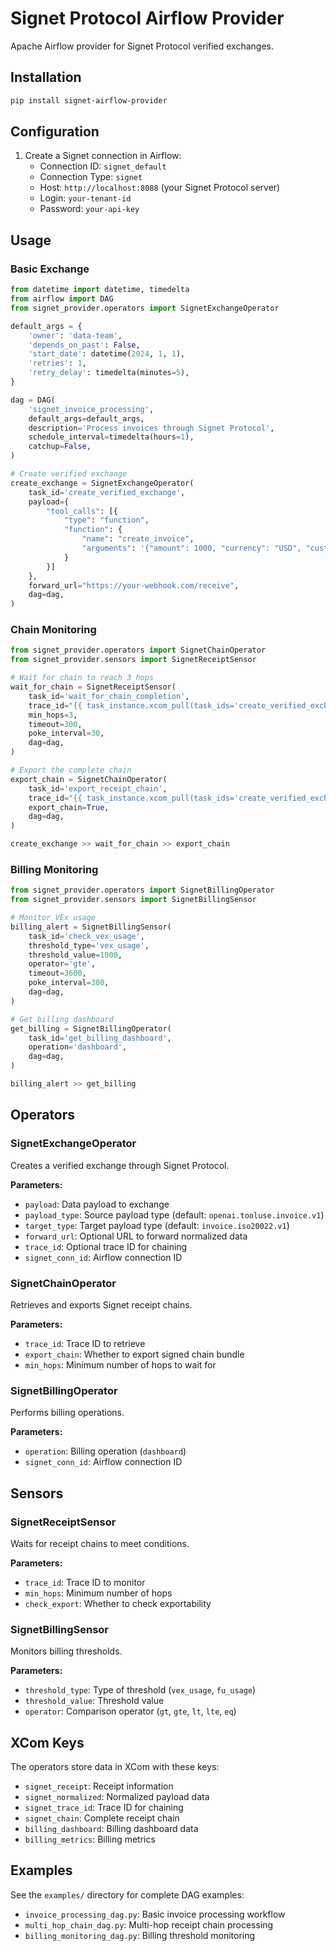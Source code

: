 # Signet Protocol Airflow Provider

Apache Airflow provider for Signet Protocol verified exchanges.

## Installation

```bash
pip install signet-airflow-provider
```

## Configuration

1. Create a Signet connection in Airflow:
   - Connection ID: `signet_default`
   - Connection Type: `signet`
   - Host: `http://localhost:8088` (your Signet Protocol server)
   - Login: `your-tenant-id`
   - Password: `your-api-key`

## Usage

### Basic Exchange

```python
from datetime import datetime, timedelta
from airflow import DAG
from signet_provider.operators import SignetExchangeOperator

default_args = {
    'owner': 'data-team',
    'depends_on_past': False,
    'start_date': datetime(2024, 1, 1),
    'retries': 1,
    'retry_delay': timedelta(minutes=5),
}

dag = DAG(
    'signet_invoice_processing',
    default_args=default_args,
    description='Process invoices through Signet Protocol',
    schedule_interval=timedelta(hours=1),
    catchup=False,
)

# Create verified exchange
create_exchange = SignetExchangeOperator(
    task_id='create_verified_exchange',
    payload={
        "tool_calls": [{
            "type": "function",
            "function": {
                "name": "create_invoice",
                "arguments": '{"amount": 1000, "currency": "USD", "customer": "Acme Corp"}'
            }
        }]
    },
    forward_url="https://your-webhook.com/receive",
    dag=dag,
)
```

### Chain Monitoring

```python
from signet_provider.operators import SignetChainOperator
from signet_provider.sensors import SignetReceiptSensor

# Wait for chain to reach 3 hops
wait_for_chain = SignetReceiptSensor(
    task_id='wait_for_chain_completion',
    trace_id="{{ task_instance.xcom_pull(task_ids='create_verified_exchange', key='signet_trace_id') }}",
    min_hops=3,
    timeout=300,
    poke_interval=30,
    dag=dag,
)

# Export the complete chain
export_chain = SignetChainOperator(
    task_id='export_receipt_chain',
    trace_id="{{ task_instance.xcom_pull(task_ids='create_verified_exchange', key='signet_trace_id') }}",
    export_chain=True,
    dag=dag,
)

create_exchange >> wait_for_chain >> export_chain
```

### Billing Monitoring

```python
from signet_provider.operators import SignetBillingOperator
from signet_provider.sensors import SignetBillingSensor

# Monitor VEx usage
billing_alert = SignetBillingSensor(
    task_id='check_vex_usage',
    threshold_type='vex_usage',
    threshold_value=1000,
    operator='gte',
    timeout=3600,
    poke_interval=300,
    dag=dag,
)

# Get billing dashboard
get_billing = SignetBillingOperator(
    task_id='get_billing_dashboard',
    operation='dashboard',
    dag=dag,
)

billing_alert >> get_billing
```

## Operators

### SignetExchangeOperator

Creates a verified exchange through Signet Protocol.

**Parameters:**
- `payload`: Data payload to exchange
- `payload_type`: Source payload type (default: `openai.tooluse.invoice.v1`)
- `target_type`: Target payload type (default: `invoice.iso20022.v1`)
- `forward_url`: Optional URL to forward normalized data
- `trace_id`: Optional trace ID for chaining
- `signet_conn_id`: Airflow connection ID

### SignetChainOperator

Retrieves and exports Signet receipt chains.

**Parameters:**
- `trace_id`: Trace ID to retrieve
- `export_chain`: Whether to export signed chain bundle
- `min_hops`: Minimum number of hops to wait for

### SignetBillingOperator

Performs billing operations.

**Parameters:**
- `operation`: Billing operation (`dashboard`)
- `signet_conn_id`: Airflow connection ID

## Sensors

### SignetReceiptSensor

Waits for receipt chains to meet conditions.

**Parameters:**
- `trace_id`: Trace ID to monitor
- `min_hops`: Minimum number of hops
- `check_export`: Whether to check exportability

### SignetBillingSensor

Monitors billing thresholds.

**Parameters:**
- `threshold_type`: Type of threshold (`vex_usage`, `fu_usage`)
- `threshold_value`: Threshold value
- `operator`: Comparison operator (`gt`, `gte`, `lt`, `lte`, `eq`)

## XCom Keys

The operators store data in XCom with these keys:

- `signet_receipt`: Receipt information
- `signet_normalized`: Normalized payload data
- `signet_trace_id`: Trace ID for chaining
- `signet_chain`: Complete receipt chain
- `billing_dashboard`: Billing dashboard data
- `billing_metrics`: Billing metrics

## Examples

See the `examples/` directory for complete DAG examples:

- `invoice_processing_dag.py`: Basic invoice processing workflow
- `multi_hop_chain_dag.py`: Multi-hop receipt chain processing
- `billing_monitoring_dag.py`: Billing threshold monitoring
